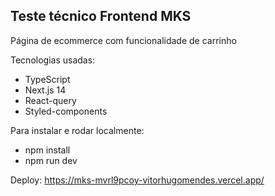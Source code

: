 ## Teste técnico Frontend MKS

Página de ecommerce com funcionalidade de carrinho

Tecnologias usadas: 
* TypeScript
* Next.js 14
* React-query
* Styled-components

Para instalar e rodar localmente: 

* npm install
* npm run dev

Deploy: https://mks-mvrl9pcoy-vitorhugomendes.vercel.app/

